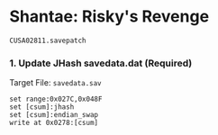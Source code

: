 #  Shantae: Risky's Revenge

`CUSA02811.savepatch`

### 1. Update JHash savedata.dat (Required)

Target File: `savedata.sav`

```
set range:0x027C,0x048F
set [csum]:jhash
set [csum]:endian_swap
write at 0x0278:[csum]
```

